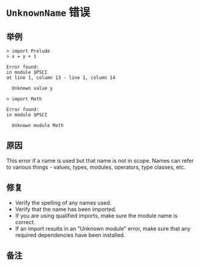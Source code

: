 # `UnknownName` 错误

## 举例

```
> import Prelude
> x = y + 1

Error found:
in module $PSCI
at line 1, column 13 - line 1, column 14

  Unknown value y
```

```
> import Math

Error found:
in module $PSCI

  Unknown module Math
```

## 原因

This error if a name is used but that name is not in scope. Names can refer to various things - values, types, modules, operators, type classes, etc.

## 修复

- Verify the spelling of any names used.
- Verify that the name has been imported.
- If you are using qualified imports, make sure the module name is correct.
- If an import results in an "Unknown module" error, make sure that any required dependencies have been installed.

## 备注
